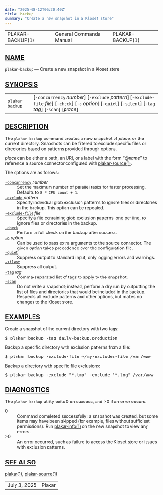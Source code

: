 ```yaml
---
date: "2025-08-12T06:20:40Z"
title: backup
summary: "Create a new snapshot in a Kloset store"
---
```

<table class="head">
  <tr>
    <td class="head-ltitle">PLAKAR-BACKUP(1)</td>
    <td class="head-vol">General Commands Manual</td>
    <td class="head-rtitle">PLAKAR-BACKUP(1)</td>
  </tr>
</table>
<div class="manual-text">
<section class="Sh">
<h1 class="Sh" id="NAME"><a class="permalink" href="#NAME">NAME</a></h1>
<p class="Pp"><code class="Nm">plakar-backup</code> &#x2014;
    <span class="Nd">Create a new snapshot in a Kloset store</span></p>
</section>
<section class="Sh">
<h1 class="Sh" id="SYNOPSIS"><a class="permalink" href="#SYNOPSIS">SYNOPSIS</a></h1>
<table class="Nm">
  <tr>
    <td><code class="Nm">plakar backup</code></td>
    <td>[<code class="Fl">-concurrency</code> <var class="Ar">number</var>]
      [<code class="Fl">-exclude</code> <var class="Ar">pattern</var>]
      [<code class="Fl">-exclude-file</code> <var class="Ar">file</var>]
      [<code class="Fl">-check</code>] [<code class="Fl">-o</code>
      <var class="Ar">option</var>] [<code class="Fl">-quiet</code>]
      [<code class="Fl">-silent</code>] [<code class="Fl">-tag</code>
      <var class="Ar">tag</var>] [<code class="Fl">-scan</code>]
      [<var class="Ar">place</var>]</td>
  </tr>
</table>
</section>
<section class="Sh">
<h1 class="Sh" id="DESCRIPTION"><a class="permalink" href="#DESCRIPTION">DESCRIPTION</a></h1>
<p class="Pp">The <code class="Nm">plakar backup</code> command creates a new
    snapshot of <var class="Ar">place</var>, or the current directory. Snapshots
    can be filtered to exclude specific files or directories based on patterns
    provided through options.</p>
<p class="Pp"><var class="Ar">place</var> can be either a path, an URI, or a
    label with the form &#x201C;@<var class="Ar">name</var>&#x201D; to reference
    a source connector configured with
    <a class="Xr" href="../plakar-source/">plakar-source(1)</a>.</p>
<p class="Pp">The options are as follows:</p>
<dl class="Bl-tag">
  <dt id="concurrency"><a class="permalink" href="#concurrency"><code class="Fl">-concurrency</code></a>
    <var class="Ar">number</var></dt>
  <dd>Set the maximum number of parallel tasks for faster processing. Defaults
      to <code class="Dv">8 * CPU count + 1</code>.</dd>
  <dt id="exclude"><a class="permalink" href="#exclude"><code class="Fl">-exclude</code></a>
    <var class="Ar">pattern</var></dt>
  <dd>Specify individual glob exclusion patterns to ignore files or directories
      in the backup. This option can be repeated.</dd>
  <dt id="exclude-file"><a class="permalink" href="#exclude-file"><code class="Fl">-exclude-file</code></a>
    <var class="Ar">file</var></dt>
  <dd>Specify a file containing glob exclusion patterns, one per line, to ignore
      files or directories in the backup.</dd>
  <dt id="check"><a class="permalink" href="#check"><code class="Fl">-check</code></a></dt>
  <dd>Perform a full check on the backup after success.</dd>
  <dt id="o"><a class="permalink" href="#o"><code class="Fl">-o</code></a>
    <var class="Ar">option</var></dt>
  <dd>Can be used to pass extra arguments to the source connector. The given
      <var class="Ar">option</var> takes precedence over the configuration
    file.</dd>
  <dt id="quiet"><a class="permalink" href="#quiet"><code class="Fl">-quiet</code></a></dt>
  <dd>Suppress output to standard input, only logging errors and warnings.</dd>
  <dt id="silent"><a class="permalink" href="#silent"><code class="Fl">-silent</code></a></dt>
  <dd>Suppress all output.</dd>
  <dt id="tag"><a class="permalink" href="#tag"><code class="Fl">-tag</code></a>
    <var class="Ar">tag</var></dt>
  <dd>Comma-separated list of tags to apply to the snapshot.</dd>
  <dt id="scan"><a class="permalink" href="#scan"><code class="Fl">-scan</code></a></dt>
  <dd>Do not write a snapshot; instead, perform a dry run by outputting the list
      of files and directories that would be included in the backup. Respects
      all exclude patterns and other options, but makes no changes to the Kloset
      store.</dd>
</dl>
</section>
<section class="Sh">
<h1 class="Sh" id="EXAMPLES"><a class="permalink" href="#EXAMPLES">EXAMPLES</a></h1>
<p class="Pp">Create a snapshot of the current directory with two tags:</p>
<div class="Bd Pp Bd-indent Li">
<pre>$ plakar backup -tag daily-backup,production</pre>
</div>
<p class="Pp">Backup a specific directory with exclusion patterns from a
  file:</p>
<div class="Bd Pp Bd-indent Li">
<pre>$ plakar backup -exclude-file ~/my-excludes-file /var/www</pre>
</div>
<p class="Pp">Backup a directory with specific file exclusions:</p>
<div class="Bd Pp Bd-indent Li">
<pre>$ plakar backup -exclude &quot;*.tmp&quot; -exclude &quot;*.log&quot; /var/www</pre>
</div>
</section>
<section class="Sh">
<h1 class="Sh" id="DIAGNOSTICS"><a class="permalink" href="#DIAGNOSTICS">DIAGNOSTICS</a></h1>
<p class="Pp">The <code class="Nm">plakar-backup</code> utility exits&#x00A0;0
    on success, and&#x00A0;&gt;0 if an error occurs.</p>
<dl class="Bl-tag">
  <dt>0</dt>
  <dd>Command completed successfully; a snapshot was created, but some items may
      have been skipped (for example, files without sufficient permissions). Run
      <a class="Xr" href="../plakar-info/">plakar-info(1)</a> on the new
      snapshot to view any errors.</dd>
  <dt>&gt;0</dt>
  <dd>An error occurred, such as failure to access the Kloset store or issues
      with exclusion patterns.</dd>
</dl>
</section>
<section class="Sh">
<h1 class="Sh" id="SEE_ALSO"><a class="permalink" href="#SEE_ALSO">SEE
  ALSO</a></h1>
<p class="Pp"><a class="Xr" href="../plakar/">plakar(1)</a>,
    <a class="Xr" href="../plakar-source/">plakar-source(1)</a></p>
</section>
</div>
<table class="foot">
  <tr>
    <td class="foot-date">July 3, 2025</td>
    <td class="foot-os">Plakar</td>
  </tr>
</table>

